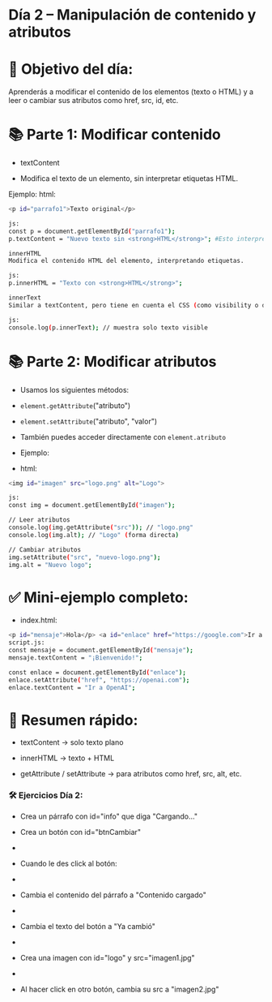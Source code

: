 # Día 2 – Manipulación de contenido y atributos

# 🎯 Objetivo del día:
Aprenderás a modificar el contenido de los elementos (texto o HTML) y a leer o cambiar sus atributos como href, src, id, etc.

# 📚 Parte 1: Modificar contenido

* textContent
- Modifica el texto de un elemento, sin interpretar etiquetas HTML.

Ejemplo:
html:

```sh
<p id="parrafo1">Texto original</p>

js:
const p = document.getElementById("parrafo1");
p.textContent = "Nuevo texto sin <strong>HTML</strong>"; #Esto interpretará las etiquetas "strong" como texto

innerHTML
Modifica el contenido HTML del elemento, interpretando etiquetas.

js:
p.innerHTML = "Texto con <strong>HTML</strong>";

innerText
Similar a textContent, pero tiene en cuenta el CSS (como visibility o display: none).

js:
console.log(p.innerText); // muestra solo texto visible
```

# 📚 Parte 2: Modificar atributos

* Usamos los siguientes métodos:

- `element.getAttribute`("atributo")

- `element.setAttribute`("atributo", "valor")

* También puedes acceder directamente con `element.atributo`

* Ejemplo:
* html:

```sh
<img id="imagen" src="logo.png" alt="Logo">

js:
const img = document.getElementById("imagen");

// Leer atributos
console.log(img.getAttribute("src")); // "logo.png"
console.log(img.alt); // "Logo" (forma directa)

// Cambiar atributos
img.setAttribute("src", "nuevo-logo.png");
img.alt = "Nuevo logo";
```

# ✅ Mini-ejemplo completo:

* index.html:

```sh
<p id="mensaje">Hola</p> <a id="enlace" href="https://google.com">Ir a Google</a>
script.js:
const mensaje = document.getElementById("mensaje");
mensaje.textContent = "¡Bienvenido!";

const enlace = document.getElementById("enlace");
enlace.setAttribute("href", "https://openai.com");
enlace.textContent = "Ir a OpenAI";
```

# 🧠 Resumen rápido:

* textContent → solo texto plano

* innerHTML → texto + HTML

* getAttribute / setAttribute → para atributos como href, src, alt, etc.


### 🛠️ Ejercicios Día 2:

- Crea un párrafo con id="info" que diga "Cargando..."

- Crea un botón con id="btnCambiar"
- 
- Cuando le des click al botón:
- 
- Cambia el contenido del párrafo a "Contenido cargado"
- 
- Cambia el texto del botón a "Ya cambió"
- 
- Crea una imagen con id="logo" y src="imagen1.jpg"
- 
- Al hacer click en otro botón, cambia su src a "imagen2.jpg"